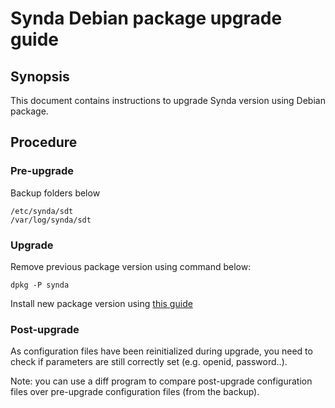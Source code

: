 # Synda Debian package upgrade guide

## Synopsis

This document contains instructions to upgrade Synda version using Debian package.

## Procedure

### Pre-upgrade

Backup folders below

    /etc/synda/sdt
    /var/log/synda/sdt

### Upgrade

Remove previous package version using command below:

    dpkg -P synda

Install new package version using [this guide](deb_install.md)

### Post-upgrade

As configuration files have been reinitialized during upgrade, you need to
check if parameters are still correctly set (e.g.  openid, password..).

Note: you can use a diff program to compare post-upgrade configuration files
over pre-upgrade configuration files (from the backup).
